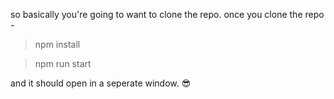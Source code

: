 so basically you're going to want to clone the repo. once you clone the repo - 

> npm install

> npm run start

and it should open in a seperate window. 😎
